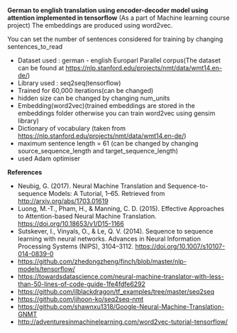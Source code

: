 **German to english translation using encoder-decoder model using attention implemented in tensorflow**
(As a part of Machine learning course project)
The embeddings are produced using word2vec.

You can set the number of sentences considered for training by changing sentences_to_read

- Dataset used : german - english Europarl Parallel corpus(The dataset can be found at https://nlp.stanford.edu/projects/nmt/data/wmt14.en-de/)
- Library used : seq2seq(tensorflow)
- Trained for 60,000 iterations(can be changed)
- hidden size can be changed by changing num_units
- Embedding(word2vec)(trained embeddings are stored in the embeddings folder otherwise you can train word2vec using gensim library)
- Dictionary of vocabulary (taken from  https://nlp.stanford.edu/projects/nmt/data/wmt14.en-de/)
- maximum sentence length = 61 (can be changed by changing source_sequence_length and target_sequence_length) 
- used Adam optimiser

**References**
- Neubig, G. (2017). Neural Machine Translation and Sequence-to-sequence Models: A Tutorial, 1–65. Retrieved from http://arxiv.org/abs/1703.01619
- Luong, M.-T., Pham, H., & Manning, C. D. (2015). Effective Approaches to Attention-based Neural Machine Translation. https://doi.org/10.18653/v1/D15-1166
- Sutskever, I., Vinyals, O., & Le, Q. V. (2014). Sequence to sequence learning with neural networks. Advances in Neural Information Processing Systems (NIPS), 3104–3112. https://doi.org/10.1007/s10107-014-0839-0
- https://github.com/zhedongzheng/finch/blob/master/nlp-models/tensorflow/
- https://towardsdatascience.com/neural-machine-translator-with-less-than-50-lines-of-code-guide-1fe4fdfe6292
- https://github.com/ilblackdragon/tf_examples/tree/master/seq2seq
- https://github.com/jihoon-ko/seq2seq-nmt
- https://github.com/shawnxu1318/Google-Neural-Machine-Translation-GNMT
- http://adventuresinmachinelearning.com/word2vec-tutorial-tensorflow/
